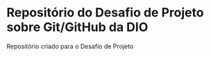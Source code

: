 # Repositório do Desafio de Projeto sobre Git/GitHub da DIO 
Repositório criado para o Desafio de Projeto
